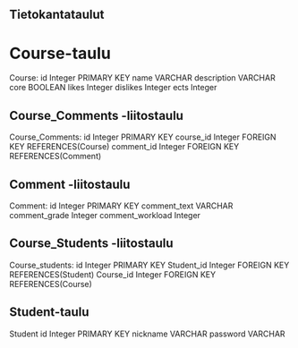 ## Tietokantataulut

# Course-taulu

Course:
    id Integer PRIMARY KEY
    name VARCHAR
    description VARCHAR 
    core BOOLEAN
    likes Integer
    dislikes Integer
    ects Integer
    
## Course_Comments -liitostaulu

Course_Comments:
    id Integer PRIMARY KEY
    course_id Integer FOREIGN KEY REFERENCES(Course)
    comment_id Integer FOREIGN KEY REFERENCES(Comment)


## Comment -liitostaulu

Comment:
    id Integer PRIMARY KEY
    comment_text VARCHAR
    comment_grade Integer
    comment_workload Integer

    
## Course_Students -liitostaulu

Course_students:
    id Integer PRIMARY KEY
    Student_id Integer FOREIGN KEY REFERENCES(Student)
    Course_id Integer FOREIGN KEY REFERENCES(Course)

## Student-taulu
Student
    id Integer PRIMARY KEY
    nickname VARCHAR
    password VARCHAR
